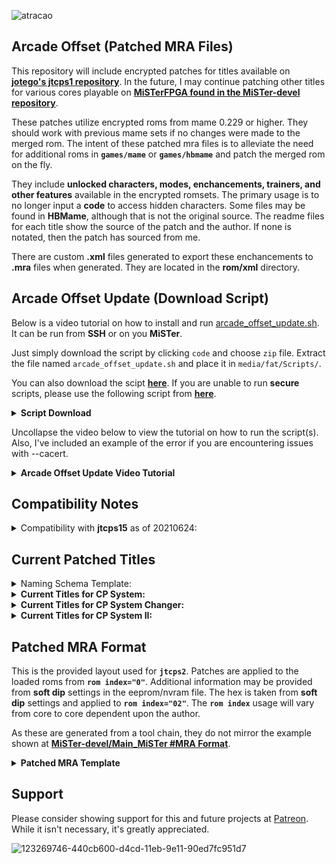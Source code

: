 ![atracao](https://user-images.githubusercontent.com/32810066/124553684-0714bd80-de03-11eb-9f09-d34e61373405.png)


## Arcade Offset (Patched MRA Files)

This repository will include encrypted patches for titles available on [**jotego's jtcps1 repository**](https://github.com/jotego/). In the future, I may continue patching other titles for various cores playable on [**MiSTerFPGA found in the MiSTer-devel repository**](https://github.com/MiSTer-devel).

These patches utilize encrypted roms from mame 0.229 or higher.  They should work with previous mame sets if no changes were made to the merged rom. The intent of these patched mra files is to alleviate the need for additional roms in **`games/mame`** or **`games/hbmame`** and patch the merged rom on the fly.

They include **unlocked characters, modes, enchancements, trainers, and other features** available in the encrypted romsets. The primary usage is to no longer input a **code** to access hidden characters. Some files may be found in **HBMame**, although that is not the original source. The readme files for each title show the source of the patch and the author. If none is notated, then the patch has sourced from me.

There are custom **.xml** files generated to export these enchancements to **.mra** files when generated. They are located in the **rom/xml** directory.

## Arcade Offset Update (Download Script)

Below is a video tutorial on how to install and run [arcade_offset_update.sh](https://github.com/atrac17/Arcade_Offset/blob/main/arcade_offset_update.sh). It can be run from **SSH** or on you **MiSTer**.

Just simply download the script by clicking `code` and choose `zip` file. Extract the file named `arcade_offset_update.sh` and place it in `media/fat/Scripts/`.

You can also download the scipt **[here](https://drive.google.com/file/d/1Hhsf-BD1aiGi2LsCulbkOaQYdRR6ywvd/view?usp=sharing)**. If you are unable to run **secure** scripts, please use the following script from **[here](https://drive.google.com/file/d/105bayJiLCcWuSHFkvkzZHO9mMfSBL6zX/view?usp=sharing)**.

<details>
<summary>
<b>Script Download</b>
</summary>
        
![Picture](https://user-images.githubusercontent.com/32810066/123520704-e79dc800-d67f-11eb-97c2-86bcd0ab6b87.png)
        
</details>

Uncollapse the video below to view the tutorial on how to run the script(s). Also, I've included an example of the error if you are encountering issues with --cacert.

<details>
<summary>
<b>Arcade Offset Update Video Tutorial</b>
</summary>
<p>https://user-images.githubusercontent.com/32810066/123512934-2e77c780-d658-11eb-8707-8db9f5bfc89c.mp4</p>
<summary>
<b>Arcade Offset Update Video Tutorial 20210706</b>
</summary>
<p>https://user-images.githubusercontent.com/32810066/124557190-34fc0100-de07-11eb-8fe0-260505dca27d.mp4</p>
<summary>
<b>--cacert errors 20210706</b>
</summary>
<p>https://user-images.githubusercontent.com/32810066/124593085-37bd1d00-de2c-11eb-83c4-688ed6eff265.mp4</p>
</details>

## Compatibility Notes

<details>

<summary>Compatibility with <b>jtcps15</b> as of 20210624:</summary>

Currently, the **fourth button** has been eliminated in [**jotego's jtcps15 core**](https://github.com/jotego/jtbin/tree/master/mister/cps15) to fix an issue with [**Muscle Bomber Duo**](https://github.com/jotego/jtcps1/issues/99) as no officially released titles utilize more than three buttons on the hardware. 

Please use the core linked below separately in **Current Titles** if you wish to have full **6 button support** for ***Street Fighter Zero (CPS Changer, Japan 201218)***. If not, you will lose the input for `lk`/`B4`.

This will be addressed in the future.

</details>

## Current Patched Titles

<details>

<summary>Naming Schema Template:</summary>

| **No [ ]**| **[TE]**| **[Naming Schema]**|
|---------------|-------------|-------------|
| ***[Unlocked]*** | ***[Training Edition]***  | ***[Onslaught Edition], [Aesthetic Mod], [v1], Etc.*** |

</details>

<details>

<summary><b>Current Titles for CP System:</b></summary>

| Title         | Core        | Information                  | Date Available: |
|---------------|-------------|------------------------------|-----------------|
[**Street Smart Final Fight (Japan) [Hack]**](https://github.com/atrac17/Arcade_Offset/blob/main/release/_Arcade%20Offset/_CP%20System/Street%20Smart%20Final%20Fight%20(Japan)%20%5BHack%5D.mra) | JTCPS1 | [**View Readme**](https://github.com/atrac17/Arcade_Offset/blob/main/readme/CP%20System/Street%20Smart%20Final%20Fight%20(Japan)%20%5BHack%5D.md) | 20210706 |

</details>

<details>

<summary><b>Current Titles for CP System Changer:</b></summary>

| Title         | Core        | Information                  | Date Available: |
|---------------|-------------|------------------------------|-----------------|
[**Street Fighter Zero (CPS Changer, Japan 201218)**](https://github.com/atrac17/Arcade_Offset/blob/main/release/_Arcade%20Offset/_CP%20System%20Changer/Street%20Fighter%20Zero%20(CPS%20Changer%2C%20Japan%20201218).mra) | [**JTCPS15**](https://github.com/jotego/jtbin/blob/master/mister/cps15/releases/jtcps15_20210604.rbf) | [**View Readme**](https://github.com/atrac17/Arcade_Offset/blob/main/readme/CP%20System%20Changer/Street%20Fighter%20Zero%20(CPS%20Changer%2C%20Japan%20201218).md) | 20210624 |
[**Tenchi wo Kurau II: Sekiheki no Tatakai (CPS Changer, Japan 921031)**](https://github.com/atrac17/Arcade_Offset/blob/main/release/_Arcade%20Offset/_CP%20System%20Changer/Tenchi%20wo%20Kurau%20II%20Sekiheki%20no%20Tatakai%20(CPS%20Changer%2C%20Japan%20921031)%20%5BUnlocked%5D.mra) | JTCPS15 | [**View Readme**]() | 20210706 |

</details>

<details>

<summary><b>Current Titles for CP System II:</b></summary>

| Title         | Core        | Information                  | Date Available: |
|---------------|-------------|------------------------------|-----------------|
[**Dimahoo (Euro 000121)**](https://github.com/atrac17/Arcade_Offset/blob/main/release/_Arcade%20Offset/_CP%20System%20II/_Unlocked/Dimahoo%20(Euro%20000121)%20%5BUnlocked%5D.mra) | JTCPS2 | [**View Readme**](https://github.com/atrac17/Arcade_Offset/blob/main/readme/CP%20System%20II/Dimahoo%20(Euro%20000121)%20%5BUnlocked%5D.md) | 20210624 |
[**Dimahoo (USA 000121)**](https://github.com/atrac17/Arcade_Offset/blob/main/release/_Arcade%20Offset/_CP%20System%20II/_Unlocked/Dimahoo%20%28USA%20000121%29%20%5BUnlocked%5D.mra) | JTCPS2 | [**View Readme**](https://github.com/atrac17/Arcade_Offset/blob/main/readme/CP%20System%20II/Dimahoo%20(USA%20000121)%20%5BUnlocked%5D.md) | 20210624 |
[**Great Mahou Daisakusen (Japan 000121)**](https://github.com/atrac17/Arcade_Offset/blob/main/release/_Arcade%20Offset/_CP%20System%20II/_Unlocked/Great%20Mahou%20Daisakusen%20%28Japan%20000121%29%20%5BUnlocked%5D.mra) | JTCPS2 | [**View Readme**](https://github.com/atrac17/Arcade_Offset/blob/main/readme/CP%20System%20II/Great%20Mahou%20Daisakusen%20(Japan%20000121)%20%5BUnlocked%5D.md) | 20210624 |
[**Marvel Super Heroes (Japan 951117)**](https://github.com/atrac17/Arcade_Offset/blob/main/release/_Arcade%20Offset/_CP%20System%20II/_Unlocked/Marvel%20Super%20Heroes%20(Japan%20951117)%20%5BUnlocked%5D.mra) | JTCPS2 | [**View Readme**](https://github.com/atrac17/Arcade_Offset/blob/main/readme/CP%20System%20II/Marvel%20Super%20Heroes%20(Japan%20951117)%20%5BUnlocked%5D.md) | 20210624 |
[**Marvel Super Heroes (USA 951117)**](https://github.com/atrac17/Arcade_Offset/blob/main/release/_Arcade%20Offset/_CP%20System%20II/_Unlocked/Marvel%20Super%20Heroes%20(USA%20951117)%20%5BUnlocked%5D.mra) | JTCPS2 | [**View Readme**](https://github.com/atrac17/Arcade_Offset/blob/main/readme/CP%20System%20II/Marvel%20Super%20Heroes%20(USA%20951117)%20%5BUnlocked%5D.md) | 20210624 |
[**Marvel Super Heroes Vs. Street Fighter (Japan 970707)**](https://github.com/atrac17/Arcade_Offset/blob/main/release/_Arcade%20Offset/_CP%20System%20II/_Unlocked/Marvel%20Super%20Heroes%20Vs.%20Street%20Fighter%20(Japan%20970707)%20%5BUnlocked%5D.mra) | JTCPS2 | [**View Readme**](https://github.com/atrac17/Arcade_Offset/blob/main/readme/CP%20System%20II/Marvel%20Super%20Heroes%20Vs.%20Street%20Fighter%20(Japan%20970707)%20%5BUnlocked%5D.md) | 20210624 |
[**Marvel Super Heroes Vs. Street Fighter (USA 970625)**](https://github.com/atrac17/Arcade_Offset/blob/main/release/_Arcade%20Offset/_CP%20System%20II/_Unlocked/Marvel%20Super%20Heroes%20Vs.%20Street%20Fighter%20(USA%20970625)%20%5BUnlocked%5D.mra) | JTCPS2 | [**View Readme**](https://github.com/atrac17/Arcade_Offset/blob/main/readme/CP%20System%20II/Marvel%20Super%20Heroes%20Vs.%20Street%20Fighter%20(USA%20970625)%20%5BUnlocked%5D.md) | 20210624 |
[**Marvel Vs. Capcom Clash of Super Heroes (Japan 980112) [Onslaught Edition]**](https://github.com/atrac17/Arcade_Offset/blob/main/release/_Arcade%20Offset/_CP%20System%20II/_Unlocked/Marvel%20Vs.%20Capcom%20Clash%20of%20Super%20Heroes%20(Japan%20980112)%20%5BOnslaught%20Edition%5D.mra) | JTCPS2 | [**View Readme**](https://github.com/atrac17/Arcade_Offset/blob/main/readme/CP%20System%20II/Marvel%20Vs.%20Capcom%20Clash%20of%20Super%20Heroes%20(Japan%20980112)%20%5BOnslaught%20Edition%5D.md) | 20210624 |
[**Marvel Vs. Capcom Clash of Super Heroes (USA 980112) [Onslaught Edition]**](https://github.com/atrac17/Arcade_Offset/blob/main/release/_Arcade%20Offset/_CP%20System%20II/_Unlocked/Marvel%20Vs.%20Capcom%20Clash%20of%20Super%20Heroes%20(USA%20980112)%20%5BOnslaught%20Edition%5D.mra) | JTCPS2 | [**View Readme**](https://github.com/atrac17/Arcade_Offset/blob/main/readme/CP%20System%20II/Marvel%20Vs.%20Capcom%20Clash%20of%20Super%20Heroes%20(USA%20980112)%20%5BOnslaught%20Edition%5D.md) | 20210624 |
[**Marvel Vs. Capcom Clash of Super Heroes (Japan 980123)**](https://github.com/atrac17/Arcade_Offset/blob/main/release/_Arcade%20Offset/_CP%20System%20II/_Unlocked/Marvel%20Vs.%20Capcom%20Clash%20of%20Super%20Heroes%20(Japan%20980123)%20%5BUnlocked%5D.mra) | JTCPS2 | [**View Readme**](https://github.com/atrac17/Arcade_Offset/blob/main/readme/CP%20System%20II/Marvel%20Vs.%20Capcom%20Clash%20of%20Super%20Heroes%20(Japan%20980123)%20%5BUnlocked%5D.md) | 20210624 |
[**Marvel Vs. Capcom Clash of Super Heroes (USA 980123)**](https://github.com/atrac17/Arcade_Offset/blob/main/release/_Arcade%20Offset/_CP%20System%20II/_Unlocked/Marvel%20Vs.%20Capcom%20Clash%20of%20Super%20Heroes%20(USA%20980123)%20%5BUnlocked%5D.mra) | JTCPS2 | [**View Readme**](https://github.com/atrac17/Arcade_Offset/blob/main/readme/CP%20System%20II/Marvel%20Vs.%20Capcom%20Clash%20of%20Super%20Heroes%20(USA%20980123)%20%5BUnlocked%5D.md) | 20210624 |
[**Progear (USA 010117, Second Loop)**](https://github.com/atrac17/Arcade_Offset/blob/main/release/_Arcade%20Offset/_CP%20System%20II/_Unlocked/Progear%20(USA%20010117%2C%20Second%20Loop)%20%5BUnlocked%5D.mra) | JTCPS2 | [**View Readme**](https://github.com/atrac17/Arcade_Offset/blob/main/readme/CP%20System%20II/Progear%20(USA%20010117%2C%20Second%20Loop)%20%5BUnlocked%5D.md) | 20210624 |
[**Progear no Arashi (Japan 010117, Second Loop)**](https://github.com/atrac17/Arcade_Offset/blob/main/release/_Arcade%20Offset/_CP%20System%20II/_Unlocked/Progear%20no%20Arashi%20(Japan%20010117%2C%20Second%20Loop)%20%5BUnlocked%5D.mra) | JTCPS2 | [**View Readme**](https://github.com/atrac17/Arcade_Offset/blob/main/readme/CP%20System%20II/Progear%20no%20Arashi%20(Japan%20010117%2C%20Second%20Loop)%20%5BUnlocked%5D.md) | 20210624 |
[**Progear Red Label Halfway to Hell (Japan 160117)**](https://github.com/atrac17/Arcade_Offset/blob/main/release/_Arcade%20Offset/_CP%20System%20II/Progear%20Red%20Label%20Halfway%20to%20Hell%20(Japan%20160117).mra) | JTCPS2 | [**View Readme**](https://github.com/atrac17/Arcade_Offset/blob/main/readme/CP%20System%20II/Progear%20Red%20Label%20Halfway%20to%20Hell%20(Japan%20160117).md) | 20210624 |
[**Street Fighter Alpha 2 (Euro 960229) [TE]**](https://github.com/atrac17/Arcade_Offset/blob/main/release/_Arcade%20Offset/_CP%20System%20II/_Training/Street%20Fighter%20Alpha%202%20(Euro%20960229)%20%5BTraining%20Edition%5D.mra) | JTCPS2 | [**View Readme**](https://github.com/atrac17/Arcade_Offset/blob/main/readme/CP%20System%20II/Street%20Fighter%20Alpha%202%20(Euro%20960229)%20%5BTraining%20Edition%5D.md) | 20210624 |
[**Street Fighter Alpha 2 (USA 960430) [TE]**](https://github.com/atrac17/Arcade_Offset/blob/main/release/_Arcade%20Offset/_CP%20System%20II/_Training/Street%20Fighter%20Alpha%202%20(USA%20960430)%20%5BTraining%20Edition%5D.mra) | JTCPS2 | [**View Readme**](https://github.com/atrac17/Arcade_Offset/blob/main/readme/CP%20System%20II/Street%20Fighter%20Alpha%202%20(USA%20960430)%20%5BTraining%20Edition%5D.md) | 20210624 |
[**Street Fighter Zero (Japan 950727) [v1]**](https://github.com/atrac17/Arcade_Offset/blob/main/release/_Arcade%20Offset/_CP%20System%20II/_Unlocked/Street%20Fighter%20Zero%20(Japan%20950727)%20%5BUnlocked%20v1%5D.mra) | JTCPS2 | [**View Readme**](https://github.com/atrac17/Arcade_Offset/blob/main/readme/CP%20System%20II/Street%20Fighter%20Zero%20(Japan%20950727)%20%5BUnlocked%20v1%5D.md) | 20210624 |
[**Street Fighter Zero 2 Alpha (Asia 960826)**](https://github.com/atrac17/Arcade_Offset/blob/main/release/_Arcade%20Offset/_CP%20System%20II/_Unlocked/Street%20Fighter%20Zero%202%20Alpha%20(Asia%20960826)%20%5BUnlocked%5D.mra) | JTCPS2 | [**View Readme**](https://github.com/atrac17/Arcade_Offset/blob/main/readme/CP%20System%20II/Street%20Fighter%20Zero%202%20Alpha%20(Asia%20960826)%20%5BUnlocked%5D.md) | 20210624 |
[**Street Fighter Zero 2 Alpha (Japan 960805)**](https://github.com/atrac17/Arcade_Offset/blob/main/release/_Arcade%20Offset/_CP%20System%20II/_Unlocked/Street%20Fighter%20Zero%202%20Alpha%20(Japan%20960805)%20%5BUnlocked%5D.mra) | JTCPS2 | [**View Readme**](https://github.com/atrac17/Arcade_Offset/blob/main/readme/CP%20System%20II/Street%20Fighter%20Zero%202%20Alpha%20(Japan%20960805)%20%5BUnlocked%5D.md) | 20210624 |
[**Street Fighter Zero 2 Alpha (USA 960813)**](https://github.com/atrac17/Arcade_Offset/blob/main/release/_Arcade%20Offset/_CP%20System%20II/_Unlocked/Street%20Fighter%20Zero%202%20Alpha%20(USA%20960813)%20%5BUnlocked%5D.mra) | JTCPS2 | [**View Readme**](https://github.com/atrac17/Arcade_Offset/blob/main/readme/CP%20System%20II/Street%20Fighter%20Zero%202%20Alpha%20(USA%20960813)%20%5BUnlocked%5D.md) | 20210624 |
[**Street Fighter Zero 3 (Japan 980629) [TE v1.1]**](https://github.com/atrac17/Arcade_Offset/blob/main/release/_Arcade%20Offset/_CP%20System%20II/_Training/Street%20Fighter%20Zero%203%20(Japan%20980629)%20%5BTraining%20Edition%20v1.1%5D.mra) | JTCPS2 | [**View Readme**](https://github.com/atrac17/Arcade_Offset/blob/main/readme/CP%20System%20II/Street%20Fighter%20Zero%203%20(Japan%20980629)%20%5BTraining%20Edition%20v1.1%5D.md) | 20210624 |
[**Street Fighter Zero 3 (Japan 980904)**](https://github.com/atrac17/Arcade_Offset/blob/main/release/_Arcade%20Offset/_CP%20System%20II/_Unlocked/Street%20Fighter%20Zero%203%20(Japan%20980904)%20%5BUnlocked%5D.mra) | JTCPS2 | [**View Readme**](https://github.com/atrac17/Arcade_Offset/blob/main/readme/CP%20System%20II/Street%20Fighter%20Zero%203%20(Japan%20980904)%20%5BUnlocked%5D.md) | 20210624 |
[**Super Street Fighter II The New Legacy (World 201113) [Beta v0.4]**](https://github.com/atrac17/Arcade_Offset/blob/main/release/_Arcade%20Offset/_CP%20System%20II/Super%20Street%20Fighter%20II%20The%20New%20Legacy%20(World%20201113)%20%5BBeta%20v0.4%5D.mra) | JTCPS2 | [**View Readme**](https://github.com/atrac17/Arcade_Offset/blob/main/readme/CP%20System%20II/Super%20Street%20Fighter%20II%20The%20New%20Legacy%20(World%20201113)%20%5BBeta%20v0.4%5D.md) | 20210624 |
[**Super Street Fighter II The New Legacy (World 210611) [Beta v0.5]**](https://github.com/atrac17/Arcade_Offset/blob/main/release/_Arcade%20Offset/_CP%20System%20II/Super%20Street%20Fighter%20II%20The%20New%20Legacy%20(World%20210611)%20%5BBeta%20v0.5%5D.mra) | JTCPS2 | [**View Readme**](https://github.com/atrac17/Arcade_Offset/blob/main/readme/CP%20System%20II/Super%20Street%20Fighter%20II%20The%20New%20Legacy%20(World%20210611)%20%5BBeta%20v0.5%5D.md) | 20210624 |
[**Super Street Fighter II Turbo (Asia 940223) [TE]**](https://github.com/atrac17/Arcade_Offset/blob/main/release/_Arcade%20Offset/_CP%20System%20II/_Training/Super%20Street%20Fighter%20II%20Turbo%20(Asia%20940223)%20%5BTraining%20Edition%5D.mra) | JTCPS2 | [**View Readme**](https://github.com/atrac17/Arcade_Offset/blob/main/readme/CP%20System%20II/Super%20Street%20Fighter%20II%20Turbo%20(Asia%20940223)%20%5BTraining%20Edition%5D.md) | 20210624 |
[**Super Street Fighter II X Grand Master Challenge (Japan 940223)**](https://github.com/atrac17/Arcade_Offset/blob/main/release/_Arcade%20Offset/_CP%20System%20II/_Unlocked/Super%20Street%20Fighter%20II%20X%20Grand%20Master%20Challenge%20(Japan%20940223)%20%5BFree%20Play%5D.mra) | JTCPS2 | [**View Readme**](https://github.com/atrac17/Arcade_Offset/blob/main/readme/CP%20System%20II/Super%20Street%20Fighter%20II%20X%20Grand%20Master%20Challenge%20(Japan%20940223)%20%5BFree%20Play%5D.md) | 20210624 |
[**Super Street Fighter II X Grand Master Challenge (Japan 940311)**](https://github.com/atrac17/Arcade_Offset/blob/main/release/_Arcade%20Offset/_CP%20System%20II/_Unlocked/Super%20Street%20Fighter%20II%20X%20Grand%20Master%20Challenge%20(Japan%20940311)%20%5BFree%20Play%5D.mra) | JTCPS2 | [**View Readme**](https://github.com/atrac17/Arcade_Offset/blob/main/readme/CP%20System%20II/Super%20Street%20Fighter%20II%20X%20Grand%20Master%20Challenge%20(Japan%20940311)%20%5BFree%20Play%5D.md) | 20210624 |
[**Vampire Savior The Lord of Vampire (Euro 970519) [AM v1.3]**](https://github.com/atrac17/Arcade_Offset/blob/main/release/_Arcade%20Offset/_CP%20System%20II/_Unlocked/Vampire%20Savior%20The%20Lord%20of%20Vampire%20(Euro%20970519)%20%5BAesthetic%20Mod%20v1.3%5D.mra) | JTCPS2 | [**View Readme**](https://github.com/atrac17/Arcade_Offset/blob/main/readme/CP%20System%20II/Vampire%20Savior%20The%20Lord%20of%20Vampire%20(Euro%20970519)%20%5BAesthetic%20Mod%20v1.3%5D.md) | 20210624 |
[**Darkstalkers Jedah's Damnation (Euro 970519) [AM v1.3]**](https://github.com/atrac17/Arcade_Offset/blob/main/release/_Arcade%20Offset/_CP%20System%20II/_Unlocked/Darkstalkers%20Jedahs%20Damnation%20(Euro%20970519)%20%5BAesthetic%20Mod%20v1.3%5D.mra) | JTCPS2 | [**View Readme**](https://github.com/atrac17/Arcade_Offset/blob/main/readme/CP%20System%20II/Darkstalkers%20Jedah's%20Damnation%20(Euro%20970519)%20%5BAesthetic%20Mod%20v1.3%5D.md) | 20210624 |
[**Vampire Savior The Lord of Vampire (Euro 970519) [AM v1.3 TE]**](https://github.com/atrac17/Arcade_Offset/blob/main/release/_Arcade%20Offset/_CP%20System%20II/_Training/Vampire%20Savior%20The%20Lord%20of%20Vampire%20(Euro%20970519)%20%5BAesthetic%20Mod%20v1.3%20Training%20Edition%5D.mra) | JTCPS2 | [**View Readme**](https://github.com/atrac17/Arcade_Offset/blob/main/readme/CP%20System%20II/Vampire%20Savior%20The%20Lord%20of%20Vampire%20(Euro%20970519)%20%5BAesthetic%20Mod%20v1.3%20Training%20Edition%5D.md) | 20210624 |
[**Vampire Savior The Lord of Vampire (Euro 970519) [TE]**](https://github.com/atrac17/Arcade_Offset/blob/main/release/_Arcade%20Offset/_CP%20System%20II/_Training/Vampire%20Savior%20The%20Lord%20of%20Vampire%20(Euro%20970519)%20%5BTraining%20Edition%5D.mra) | JTCPS2 | [**View Readme**](https://github.com/atrac17/Arcade_Offset/blob/main/readme/CP%20System%20II/Vampire%20Savior%20The%20Lord%20of%20Vampire%20(Euro%20970519)%20%5BTraining%20Edition%5D.md) | 20210624 |
[**Vampire Savior The Lord of Vampire (Euro 970519)**](https://github.com/atrac17/Arcade_Offset/blob/main/release/_Arcade%20Offset/_CP%20System%20II/_Unlocked/Vampire%20Savior%20The%20Lord%20of%20Vampire%20(Euro%20970519)%20%5BUnlocked%5D.mra) | JTCPS2 | [**View Readme**](https://github.com/atrac17/Arcade_Offset/blob/main/readme/CP%20System%20II/Vampire%20Savior%20The%20Lord%20of%20Vampire%20(Euro%20970519)%20%5BUnlocked%5D.md) | 20210624 |
[**X-Men Children of the Atom (Japan 941219)**](https://github.com/atrac17/Arcade_Offset/blob/main/release/_Arcade%20Offset/_CP%20System%20II/_Unlocked/X-Men%20Children%20of%20the%20Atom%20(Japan%20941219)%20%5BUnlocked%5D.mra) | JTCPS2 | [**View Readme**](https://github.com/atrac17/Arcade_Offset/blob/main/readme/CP%20System%20II/X-Men%20Children%20of%20the%20Atom%20(Japan%20941219)%20%5BUnlocked%5D.md) | 20210624 |
[**X-Men Children of the Atom (USA 941219)**](https://github.com/atrac17/Arcade_Offset/blob/main/release/_Arcade%20Offset/_CP%20System%20II/_Unlocked/X-Men%20Children%20of%20the%20Atom%20(USA%20941219)%20%5BUnlocked%5D.mra) | JTCPS2 | [**View Readme**](https://github.com/atrac17/Arcade_Offset/blob/main/readme/CP%20System%20II/X-Men%20Children%20of%20the%20Atom%20(USA%20941219)%20%5BUnlocked%5D.md) | 20210624 |

</details>

## Patched MRA Format

This is the provided layout used for **`jtcps2`**. Patches are applied to the loaded roms from **`rom index="0"`**. Additional information may be provided from **soft dip** settings in the eeprom/nvram file. The hex is taken from **soft dip** settings and applied to **`rom index="02"`**. The  **`rom index`** usage will vary from core to core dependent upon the author.

As these are generated from a tool chain, they do not mirror the example shown at [**MiSTer-devel/Main_MiSTer #MRA Format**](https://github.com/MiSTer-devel/Main_MiSTer/wiki/Arcade-Roms-and-MRA-files#mra-format).

<details>
        <summary><b>Patched MRA Template</b></summary>
<p>

```xml
        <misterromdescription>
            <about author=/>
            <name></name>
            <setname></setname>
            <rbf></rbf>
            <mameversion></mameversion>
            <year></year>
            <manufacturer></manufacturer>
            <players></players>
            <joystick></joystick>
            <rotation></rotation>
            <region></region>
            <platform></platform>
            <category></category>
            <catver></catver>
            <mraauthor></mraauthor>
            <rom index="0" zip="rom1.zip|rom2.zip" type="merged" md5="None" address="0x30000000">
                <part>
                Example encryption / configuration
                </part>
                <!-- example rom - starts at 0x0 -->
                <part name="example.00" crc="12345678"/>
                <!-- example rom - starts at 0x14 -->
                <part name="example.01" crc="91011121"/>
                <!-- Total 0x000000 bytes - 00000 kBytes -->
                <patch 0x0>"hex information"</patch>
            </rom>
            <rom index="1">
                <part>00=horizontal / 01=vertical / 02= 4-Way Joystick</part>
            </rom>
            <rom index="2">
                <part>"soft dip information"</part>
            </rom>
            <nvram index="2" size="128"/>
            <buttons names="B1,B2,B3,B4,B5,B6,Start,Coin,Core Credits" default="Y,X,B,A,L,R,Select,Start,-" count="6"/>
        </misterromdescription>
```

</p>
</details> 

## Support

Please consider showing support for this and future projects at [Patreon](https://www.patreon.com/atrac17). While it isn't necessary, it's greatly appreciated.

![123269746-440cb600-d4cd-11eb-9e11-90ed7fc951d7](https://user-images.githubusercontent.com/32810066/123511968-b529a600-d652-11eb-9cd5-ca45d16e81a5.png)
